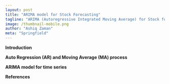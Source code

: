 ```yaml
---
layout: post
title: "ARIMA model for Stock Forecasting"
tagline: "ARIMA (Autoregressive Integrated Moving Average) for Stock forecasting with R"
image: /thumbnail-mobile.png
author: "Ashiq Zaman"
meta: "Springfield"
---
```


**Introduction**



**Auto Regression (AR) and Moving Average (MA) process**



**ARIMA model for time series**




**References**
